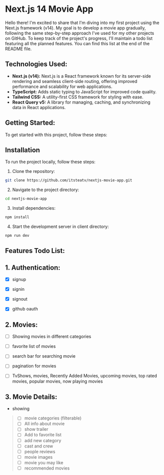 # Next.js 14 Movie App

Hello there! I'm excited to share that I'm diving into my first project using the Next.js framework (v14). My goal is to develop a movie app gradually, following the same step-by-step approach I've used for my other projects on GitHub. To keep track of the project's progress, I'll maintain a todo list featuring all the planned features. You can find this list at the end of the README file.

## Technologies Used:

- **Next.js (v14):** Next.js is a React framework known for its server-side rendering and seamless client-side routing, offering improved performance and scalability for web applications.
- **TypeScript:** Adds static typing to JavaScript for improved code quality.
- **Tailwind CSS:** A utility-first CSS framework for styling with ease.
- **React Query v5:** A library for managing, caching, and synchronizing data in React applications.

## Getting Started:

To get started with this project, follow these steps:

## Installation

To run the project locally, follow these steps:

1. Clone the repository:

```bash
git clone https://github.com/itsteatv/nextjs-movie-app.git
```

2. Navigate to the project directory:

```bash
cd nextjs-movie-app
```

3. Install dependencies:

```bash
npm install
```

4. Start the development server in client directory:

```bash
npm run dev
```

## Features Todo List:

## 1. Authentication:

- [x] signup

- [x] signin

- [x] signout

- [x] github oauth

## 2. Movies:

- [ ] Showing movies in different categories

- [ ] favorite list of movies

- [ ] search bar for searching movie

- [ ] pagination for movies

- [ ] TvShows, movies, Recently Added Movies, upcoming movies, top rated movies, popular movies, now playing movies

## 3. Movie Details:

- showing

> - [ ] movie categories (filterable)
> - [ ] All info about movie
> - [ ] show trailer
> - [ ] Add to favorite list
> - [ ] add new category
> - [ ] cast and crew
> - [ ] people reviews
> - [ ] movie images
> - [ ] movie you may like
> - [ ] recommended movies
